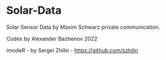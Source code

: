 # Solar-Data
Solar Sensor Data
by Maxim Schwarz private communication.

Codes by Alexander Bazhenov 2022

imodeR - by Sergei Zhilin - https://github.com/szhilin
